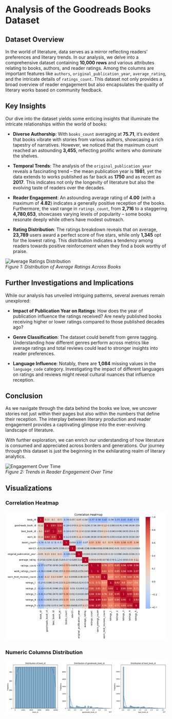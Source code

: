 # Analysis of the Goodreads Books Dataset

## Dataset Overview

In the world of literature, data serves as a mirror reflecting readers’ preferences and literary trends. In our analysis, we delve into a comprehensive dataset containing **10,000 rows** and various attributes relating to books, authors, and reader ratings. Among the columns are important features like `authors`, `original_publication_year`, `average_rating`, and the intricate details of `ratings_count`. This dataset not only provides a broad overview of reader engagement but also encapsulates the quality of literary works based on community feedback.

## Key Insights

Our dive into the dataset yields some enticing insights that illuminate the intricate relationships within the world of books:

- **Diverse Authorship**: With `books_count` averaging at **75.71**, it’s evident that books vibrate with stories from various authors, showcasing a rich tapestry of narratives. However, we noticed that the maximum count reached an astounding **3,455**, reflecting prolific writers who dominate the shelves.

- **Temporal Trends**: The analysis of the `original_publication_year` reveals a fascinating trend – the mean publication year is **1981**, yet the data extends to works published as far back as **1750** and as recent as **2017**. This indicates not only the longevity of literature but also the evolving taste of readers over the decades.

- **Reader Engagement**: An astounding average rating of **4.00** (with a maximum of **4.82**) indicates a generally positive reception of the books. Furthermore, the vast range in `ratings_count`, from **2,716** to a staggering **4,780,653**, showcases varying levels of popularity – some books resonate deeply while others have modest outreach.

- **Rating Distribution**: The ratings breakdown reveals that on average, **23,789** users award a perfect score of five stars, while only **1,345** opt for the lowest rating. This distribution indicates a tendency among readers towards positive reinforcement when they find a book worthy of praise.

![Average Ratings Distribution](https://example.com/average_ratings_histogram.png)  
*Figure 1: Distribution of Average Ratings Across Books*

## Further Investigations and Implications

While our analysis has unveiled intriguing patterns, several avenues remain unexplored:

- **Impact of Publication Year on Ratings**: How does the year of publication influence the ratings received? Are newly published books receiving higher or lower ratings compared to those published decades ago?

- **Genre Classification**: The dataset could benefit from genre tagging. Understanding how different genres perform across metrics like average ratings and total reviews could lead to stronger insights into reader preferences.

- **Language Influence**: Notably, there are **1,084** missing values in the `language_code` category. Investigating the impact of different languages on ratings and reviews might reveal cultural nuances that influence reception.

## Conclusion

As we navigate through the data behind the books we love, we uncover stories not just within their pages but also within the numbers that define their reception. The interplay between literary production and reader engagement provides a captivating glimpse into the ever-evolving landscape of literature. 

With further exploration, we can enrich our understanding of how literature is consumed and appreciated across borders and generations. Our journey through this dataset is just the beginning in the exhilarating realm of literary analytics. 

![Engagement Over Time](https://example.com/reader_engagement_timeline.png)  
*Figure 2: Trends in Reader Engagement Over Time*

## Visualizations
### Correlation Heatmap
![Correlation Heatmap](correlation_heatmap.png)

### Numeric Columns Distribution
![Numeric Distributions](numeric_distributions.png)
